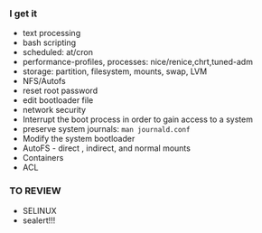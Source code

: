 ### I get it
* text processing
* bash scripting
* scheduled: at/cron
* performance-profiles, processes: nice/renice,chrt,tuned-adm
* storage: partition, filesystem, mounts, swap, LVM
* NFS/Autofs
* reset root password
* edit bootloader file 
* network security
* Interrupt the boot process in order to gain access to a system
* preserve system journals: `man journald.conf`
* Modify the system bootloader 
* AutoFS - direct , indirect, and normal mounts
* Containers
* ACL

### TO REVIEW
* SELINUX
* sealert!!!

